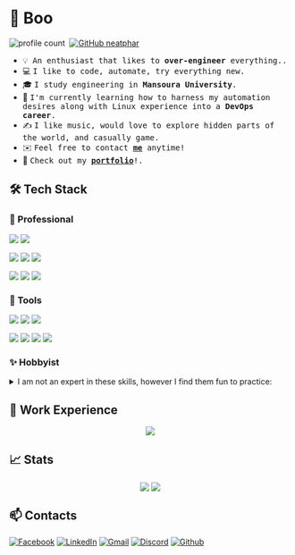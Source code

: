 # 👻 Boo

![profile count](https://komarev.com/ghpvc/?username=neatphar&color=red)&nbsp;
[![GitHub neatphar](https://img.shields.io/github/followers/neatphar?label=follow&style=social)](https://github.com/neatphar?tab=followers)


- 💡 &nbsp;<samp>An enthusiast that likes to **over-engineer** everything..</samp>
- 💻 <samp>I like to code, automate, try everything new.</samp>
- 🎓 <samp>I study engineering in **Mansoura University**.</samp>
- 🌱 <samp>I'm currently learning how to harness my automation desires along with Linux experience into a **DevOps career**.</samp>
- ✍️ <samp>I like music, would love to explore hidden parts of the world, and casually game.</samp>
- ✉️ <samp>Feel free to contact [**me**](#-contacts) anytime!</samp>
- 📄 <samp>Check out my [**portfolio**](#)!.</samp>
<!-- - ⚡ <samp>Fun fact: ...</samp> -->

## 🛠 Tech Stack

### 🥼 Professional
![](https://img.shields.io/badge/Python-3776AB?style=for-the-badge&logo=python&logoColor=white)
![](https://img.shields.io/badge/Django-092E20?style=for-the-badge&logo=django&logoColor=green)

![](https://img.shields.io/badge/JavaScript-323330?style=for-the-badge&logo=javascript&logoColor=F7DF1E)
![](https://img.shields.io/badge/Node.js-339933?style=for-the-badge&logo=nodedotjs&logoColor=white)
![](https://img.shields.io/badge/Express.js-000000?style=for-the-badge&logo=express&logoColor=white)

![](https://img.shields.io/badge/MongoDB-4EA94B?style=for-the-badge&logo=mongodb&logoColor=white)
![](https://img.shields.io/badge/MySQL-00000F?style=for-the-badge&logo=mysql&logoColor=white)
![](https://img.shields.io/badge/MariaDB-003545?style=for-the-badge&logo=mariadb&logoColor=white)


### 🧰 Tools

![](https://img.shields.io/badge/Docker-2CA5E0?style=for-the-badge&logo=docker&logoColor=white)
![](https://img.shields.io/badge/Jenkins-D24939?style=for-the-badge&logo=Jenkins&logoColor=white)
![](https://img.shields.io/badge/Linux-FCC624?style=for-the-badge&logo=linux&logoColor=black)

![](https://img.shields.io/badge/Digital_Ocean-0080FF?style=for-the-badge&logo=DigitalOcean&logoColor=white)
![](https://img.shields.io/badge/microsoft%20azure-0089D6?style=for-the-badge&logo=microsoft-azure&logoColor=white)
![](https://img.shields.io/badge/Amazon_AWS-232F3E?style=for-the-badge&logo=amazon-aws&logoColor=white)
![](https://img.shields.io/badge/Git-F05032?style=for-the-badge&logo=git&logoColor=white)

### ✨ Hobbyist

<details>
  <summary>I am not an expert in these skills, however I find them fun to practice:</summary>
  <br>
  
  ![](https://img.shields.io/badge/HTML5-E34F26?style=for-the-badge&logo=html5&logoColor=white)
  ![](https://img.shields.io/badge/CSS3-1572B6?style=for-the-badge&logo=css3&logoColor=white)
  ![](https://img.shields.io/badge/jQuery-0769AD?style=for-the-badge&logo=jquery&logoColor=white)
  ![](https://img.shields.io/badge/Ionic-3880FF?style=for-the-badge&logo=ionic&logoColor=white)
  ![](https://img.shields.io/badge/Cordova-35434F?style=for-the-badge&logo=apache-cordova&logoColor=E8E8E8)

  ![](https://img.shields.io/badge/Numpy-777BB4?style=for-the-badge&logo=numpy&logoColor=white)
  ![](https://img.shields.io/badge/Pandas-2C2D72?style=for-the-badge&logo=pandas&logoColor=white)
  ![](https://img.shields.io/badge/TensorFlow-FF6F00?style=for-the-badge&logo=TensorFlow&logoColor=white)
  ![](https://img.shields.io/badge/Keras-D00000?style=for-the-badge&logo=Keras&logoColor=white)
  ![](https://img.shields.io/badge/OpenCV-27338e?style=for-the-badge&logo=OpenCV&logoColor=white)
  ![](https://img.shields.io/badge/C-00599C?style=for-the-badge&logo=c&logoColor=white)
  ![](https://img.shields.io/badge/C%2B%2B-00599C?style=for-the-badge&logo=c%2B%2B&logoColor=white)
  ![](https://img.shields.io/badge/Shell_Scripting-121011?style=for-the-badge&logo=gnu-bash&logoColor=white)

  ![](https://img.shields.io/badge/Visual_Studio_Code-0078D4?style=for-the-badge&logo=visual%20studio%20code&logoColor=white)
  ![](https://img.shields.io/badge/Visual_Studio-5C2D91?style=for-the-badge&logo=visual%20studio&logoColor=white)
  ![](https://img.shields.io/badge/Colab-F9AB00?style=for-the-badge&logo=googlecolab&color=525252)

  ![](https://img.shields.io/badge/Arduino-00979D?style=for-the-badge&logo=Arduino&logoColor=white)
  ![](https://img.shields.io/badge/Raspberry%20Pi-A22846?style=for-the-badge&logo=Raspberry%20Pi&logoColor=white)
  ![](https://img.shields.io/badge/NVIDIA-JETSON_NANO-76B900?style=for-the-badge&logo=nvidia&logoColor=white)

  ![](https://img.shields.io/badge/LaTeX-47A141?style=for-the-badge&logo=LaTeX&logoColor=white)
  ![](https://img.shields.io/badge/Adobe-Photoshop-31A8FF?style=for-the-badge&logo=Adobe-Photoshop&labelColor=0a446b&logoWidth=15)


  ![](https://img.shields.io/badge/PHP-777BB4?style=for-the-badge&logo=php&logoColor=white)
  ![](https://img.shields.io/badge/Flask-000000?style=for-the-badge&logo=flask&logoColor=white)
  ![](https://img.shields.io/badge/PyQt-41CD52?style=for-the-badge&logo=qt&logoColor=white)
  ![](https://img.shields.io/badge/.NET-512BD4?style=for-the-badge&logo=dotnet&logoColor=white)

 </details>

## 💭 Work Experience


<p align="center">
  <img align="center" src="https://i.imgur.com/ocugqM8.png" />
</p>


## 📈 Stats

<p align="center">
  <img align="center" src="https://github-readme-stats.vercel.app/api?username=neatphar&show_icons=true&include_all_commits=true&hide=stars" />
  <img align="center" src="https://github-readme-stats.vercel.app/api/top-langs/?username=neatphar&layout=compact" />
</p>


## 📫 Contacts

[![Facebook](https://img.shields.io/badge/Facebook-1877F2?style=for-the-badge&logo=facebook&logoColor=white)](https://www.facebook.com/neatphar)
[![LinkedIn](https://img.shields.io/badge/LinkedIn-0077B5?style=for-the-badge&logo=linkedin&logoColor=white)](https://www.linkedin.com/in/neatphar/)
[![Gmail](https://img.shields.io/badge/Gmail-D14836?style=for-the-badge&logo=gmail&logoColor=white)](mailto:neatphar@gmail.com)
[![Discord](https://img.shields.io/badge/Discord-7289DA?style=for-the-badge&logo=discord&logoColor=white)](https://discordapp.com/users/431558158931197963)
[![Github](https://img.shields.io/badge/GitHub-100000?style=for-the-badge&logo=github&logoColor=white)](https://github.com/neatphar/)




<!-- [![alt](img)](url) -->
<!-- https://github.com/alexandresanlim/Badges4-README.md-Profile/blob/master/README.md#-database- -->
